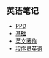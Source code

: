 ## 英语笔记

- [PPD](./book/OPD/readme.md)
- [基础](./basic/readme.md)
- [英文著作](./book/readme.md)
- [程序员英语](./book/CoderEn/readme.md)